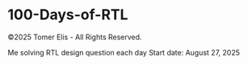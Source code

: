 # 100-Days-of-RTL
©2025 Tomer Elis - All Rights Reserved.

Me solving RTL design question each day
Start date: August 27, 2025

